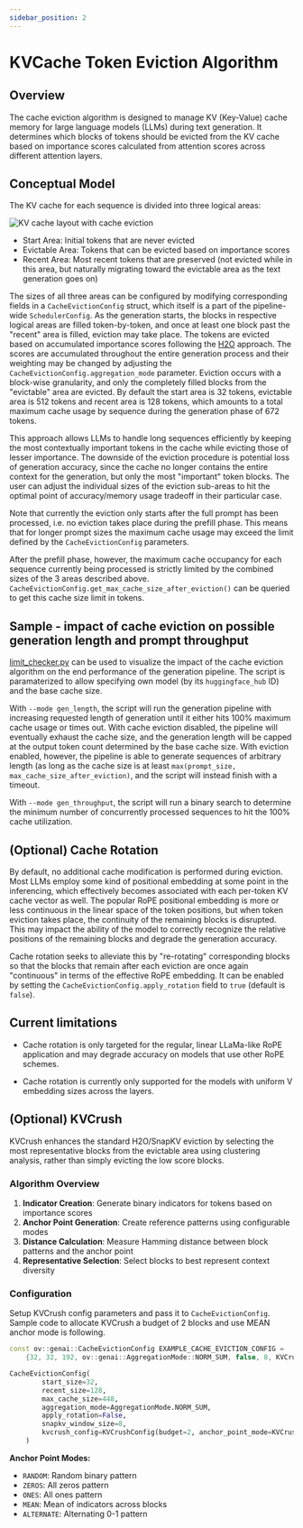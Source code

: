 ```yaml
---
sidebar_position: 2
---
```


# KVCache Token Eviction Algorithm


## Overview
The cache eviction algorithm is designed to manage KV (Key-Value) cache memory for large language models (LLMs) during text generation. It determines which blocks of tokens should be evicted from the KV cache based on importance scores calculated from attention scores across different attention layers.

## Conceptual Model
The KV cache for each sequence is divided into three logical areas:

![KV cache layout with cache eviction](./../../../static/img/kv-cache-areas-diagram.svg)

* Start Area: Initial tokens that are never evicted
* Evictable Area: Tokens that can be evicted based on importance scores
* Recent Area: Most recent tokens that are preserved (not evicted while in this area, but naturally migrating toward the evictable area as the text generation goes on)

The sizes of all three areas can be configured by modifying corresponding fields in a `CacheEvictionConfig` struct, which itself is a part of the pipeline-wide `SchedulerConfig`.
As the generation starts, the blocks in respective logical areas are filled token-by-token, and once at least one block past the "recent" area is filled, eviction may take place. 
The tokens are evicted based on accumulated importance scores following the [H2O](https://arxiv.org/abs/2306.14048) approach.
The scores are accumulated throughout the entire generation process and their weighting may be changed by adjusting the `CacheEvictionConfig.aggregation_mode` parameter.
Eviction occurs with a block-wise granularity, and only the completely filled blocks from the "evictable" area are evicted.
By default the start area is 32 tokens, evictable area is 512 tokens and recent area is 128 tokens, which amounts to a total maximum cache usage by sequence during the generation phase of 672 tokens.

This approach allows LLMs to handle long sequences efficiently by keeping the most contextually important tokens in the cache while evicting those of lesser importance.
The downside of the eviction procedure is potential loss of generation accuracy, since the cache no longer contains the entire context for the generation, but only the most "important" token blocks.
The user can adjust the individual sizes of the eviction sub-areas to hit the optimal point of accuracy/memory usage tradeoff in their particular case.

Note that currently the eviction only starts after the full prompt has been processed, i.e. no eviction takes place during the prefill phase.
This means that for longer prompt sizes the maximum cache usage may exceed the limit defined by the `CacheEvictionConfig` parameters. 

After the prefill phase, however, the maximum cache occupancy for each sequence currently being processed is strictly limited by the combined sizes of the 3 areas described above. 
`CacheEvictionConfig.get_max_cache_size_after_eviction()` can be queried to get this cache size limit in tokens.


## Sample - impact of cache eviction on possible generation length and prompt throughput
[limit_checker.py](https://github.com/openvinotoolkit/openvino.genai/tree/master/samples/python/text_generation/limit_checker.py) can be used to visualize the impact of the cache eviction algorithm on the end performance of the generation pipeline.
The script is paramaterized to allow specifying own model (by its `huggingface_hub` ID) and the base cache size.

With `--mode gen_length`, the script will run the generation pipeline with increasing requested length of generation until it either hits 100% maximum cache usage or times out. 
With cache eviction disabled, the pipeline will eventually exhaust the cache size, and the generation length will be capped at the output token count determined by the base cache size. 
With eviction enabled, however, the pipeline is able to generate sequences of arbitrary length (as long as the cache size is at least `max(prompt_size, max_cache_size_after_eviction)`, and the script will instead finish with a timeout.

With `--mode gen_throughput`, the script will run a binary search to determine the minimum number of concurrently processed sequences to hit the 100% cache utilization.


## (Optional) Cache Rotation
By default, no additional cache modification is performed during eviction. 
Most LLMs employ some kind of positional embedding at some point in the inferencing, which effectively becomes associated with each per-token KV cache vector as well. 
The popular RoPE positional embedding is more or less continuous in the linear space of the token positions, but when token eviction takes place, the continuity of the remaining blocks is disrupted.
This may impact the ability of the model to correctly recognize the relative positions of the remaining blocks and degrade the generation accuracy.

Cache rotation seeks to alleviate this by "re-rotating" corresponding blocks so that the blocks that remain after each eviction are once again "continuous" in terms of the effective RoPE embedding. 
It can be enabled by setting the `CacheEvictionConfig.apply_rotation` field to `true` (default is `false`).

## Current limitations

* Cache rotation is only targeted for the regular, linear LLaMa-like RoPE application and may degrade accuracy on models that use other RoPE schemes.

* Cache rotation is currently only supported for the models with uniform V embedding sizes across the layers.

## (Optional) KVCrush

KVCrush enhances the standard H2O/SnapKV eviction by selecting the most representative blocks from the evictable area using clustering analysis, rather than simply evicting the low score blocks.

### Algorithm Overview

1. **Indicator Creation**: Generate binary indicators for tokens based on importance scores
2. **Anchor Point Generation**: Create reference patterns using configurable modes
3. **Distance Calculation**: Measure Hamming distance between block patterns and the anchor point
4. **Representative Selection**: Select blocks to best represent context diversity

### Configuration
Setup KVCrush config parameters and pass it  to ```CacheEvictionConfig```. Sample code to allocate KVCrush a budget of 2 blocks and use MEAN anchor mode is following.
```cpp
const ov::genai::CacheEvictionConfig EXAMPLE_CACHE_EVICTION_CONFIG =
    {32, 32, 192, ov::genai::AggregationMode::NORM_SUM, false, 8, KVCrushConfig(2, KVCrushAnchorPointMode::MEAN)};
```
```python
CacheEvictionConfig(
        start_size=32, 
        recent_size=128, 
        max_cache_size=448, 
        aggregation_mode=AggregationMode.NORM_SUM,
        apply_rotation=False,
        snapkv_window_size=8,
        kvcrush_config=KVCrushConfig(budget=2, anchor_point_mode=KVCrushAnchorPointMode.MEAN)
    )
```

**Anchor Point Modes:**
- `RANDOM`: Random binary pattern
- `ZEROS`: All zeros pattern  
- `ONES`: All ones pattern
- `MEAN`: Mean of indicators across blocks
- `ALTERNATE`: Alternating 0-1 pattern

